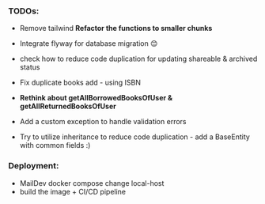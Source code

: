 ### TODOs:
* Remove tailwind
**Refactor the functions to smaller chunks**

* Integrate flyway for database migration 😊

* check how to reduce code duplication for updating shareable & archived status
* Fix duplicate books add - using ISBN
* **Rethink about getAllBorrowedBooksOfUser & getAllReturnedBooksOfUser**


* Add a custom exception to handle validation errors
* Try to utilize inheritance to reduce code duplication - add a BaseEntity with common fields :)

### Deployment:

* MailDev docker compose change local-host
* build the image + CI/CD pipeline